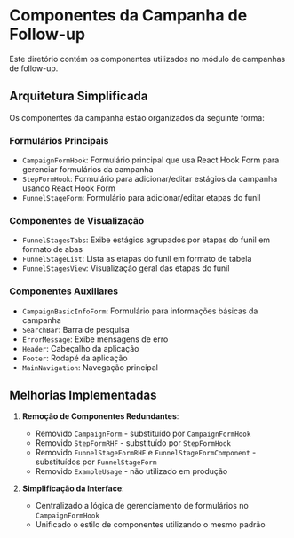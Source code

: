 # Componentes da Campanha de Follow-up

Este diretório contém os componentes utilizados no módulo de campanhas de follow-up.

## Arquitetura Simplificada

Os componentes da campanha estão organizados da seguinte forma:

### Formulários Principais

- `CampaignFormHook`: Formulário principal que usa React Hook Form para gerenciar formulários da campanha
- `StepFormHook`: Formulário para adicionar/editar estágios da campanha usando React Hook Form
- `FunnelStageForm`: Formulário para adicionar/editar etapas do funil

### Componentes de Visualização

- `FunnelStagesTabs`: Exibe estágios agrupados por etapas do funil em formato de abas
- `FunnelStageList`: Lista as etapas do funil em formato de tabela
- `FunnelStagesView`: Visualização geral das etapas do funil

### Componentes Auxiliares

- `CampaignBasicInfoForm`: Formulário para informações básicas da campanha
- `SearchBar`: Barra de pesquisa
- `ErrorMessage`: Exibe mensagens de erro
- `Header`: Cabeçalho da aplicação
- `Footer`: Rodapé da aplicação
- `MainNavigation`: Navegação principal

## Melhorias Implementadas

1. **Remoção de Componentes Redundantes**:
   - Removido `CampaignForm` - substituído por `CampaignFormHook`
   - Removido `StepFormRHF` - substituído por `StepFormHook`
   - Removido `FunnelStageFormRHF` e `FunnelStageFormComponent` - substituídos por `FunnelStageForm`
   - Removido `ExampleUsage` - não utilizado em produção

2. **Simplificação da Interface**:
   - Centralizado a lógica de gerenciamento de formulários no `CampaignFormHook`
   - Unificado o estilo de componentes utilizando o mesmo padrão